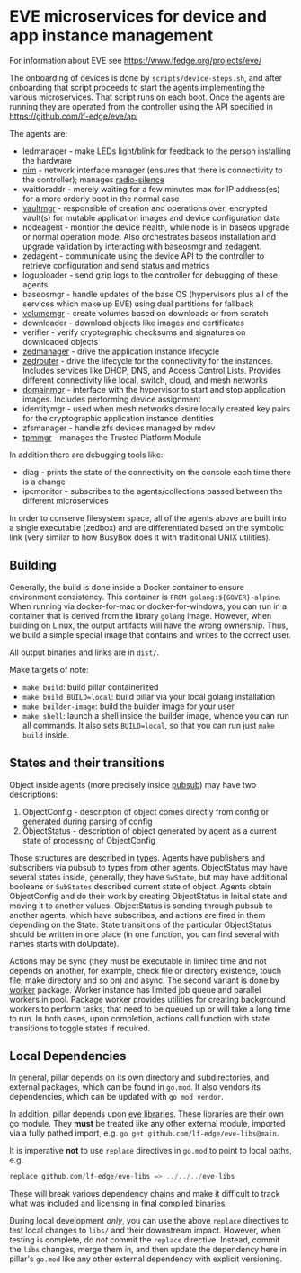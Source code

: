 # EVE microservices for device and app instance management

For information about EVE see <https://www.lfedge.org/projects/eve/>

The onboarding of devices is done by `scripts/device-steps.sh`, and after onboarding that script proceeds to start the agents implementing the various microservices. That script runs on each boot. Once the agents are running they are operated from the controller using the API specified in <https://github.com/lf-edge/eve/api>

The agents are:

- ledmanager - make LEDs light/blink for feedback to the person installing the hardware
- [nim](./docs/nim.md) - network interface manager (ensures that there is connectivity to the controller); manages [radio-silence](./docs/radio-silence.md)
- waitforaddr - merely waiting for a few minutes max for IP address(es) for a more orderly boot in the normal case
- [vaultmgr](./docs/vaultmgr.md) - responsible of creation and operations over, encrypted vault(s) for mutable application images and device configuration data
- nodeagent - montior the device health, while node is in baseos upgrade or normal operation mode. Also orchestrates baseos installation and upgrade validation by interacting with baseosmgr and zedagent.
- zedagent - communicate using the device API to the controller to retrieve configuration and send status and metrics
- loguploader - send gzip logs to the controller for debugging of these agents
- baseosmgr - handle updates of the base OS (hypervisors plus all of the services which make up EVE) using dual partitions for fallback
- [volumemgr](./docs/volumemgr.md) - create volumes based on downloads or from scratch
- downloader - download objects like images and certificates
- verifier - verify cryptographic checksums and signatures on downloaded objects
- [zedmanager](./docs/zedmanager.md) - drive the application instance lifecycle
- [zedrouter](./docs/zedrouter.md) - drive the lifecycle for the connectivity for the instances. Includes services like DHCP, DNS, and Access Control Lists. Provides different connectivity like local, switch, cloud, and mesh networks
- [domainmgr](./docs/domainmgr.md) - interface with the hypervisor to start and stop application images. Includes performing device assignment
- identitymgr - used when mesh networks desire locally created key pairs for the cryptographic application instance identities
- zfsmanager - handle zfs devices managed by mdev
- [tpmmgr](./docs/tpmmgr.md) - manages the Trusted Platform Module

In addition there are debugging tools like:

- diag - prints the state of the connectivity on the console each time there is a change
- ipcmonitor - subscribes to the agents/collections passed between the different microservices

In order to conserve filesystem space, all of the agents above are built into a single executable (zedbox) and are differentiated based on the symbolic link (very similar to how BusyBox does it with traditional UNIX utilities).

## Building

Generally, the build is done inside a Docker container to ensure environment consistency. This container is `FROM golang:${GOVER}-alpine`. When running via docker-for-mac or docker-for-windows, you can run in a container that is derived from the library `golang` image. However, when building on Linux, the output artifacts will have the wrong ownership. Thus, we build a simple special image that contains and writes to the correct user.

All output binaries and links are in `dist/`.

Make targets of note:

- `make build`: build pillar containerized
- `make build BUILD=local`: build pillar via your local golang installation
- `make builder-image`: build the builder image for your user
- `make shell`: launch a shell inside the builder image, whence you can run all commands. It also sets `BUILD=local`, so that you can run just `make build` inside.

## States and their transitions

Object inside agents (more precisely inside [pubsub](./pubsub/doc.go)) may have two descriptions:

1. ObjectConfig - description of object comes directly from config or generated during parsing of config
1. ObjectStatus - description of object generated by agent as a current state of processing of ObjectConfig

Those structures are described in [types](./types). Agents have publishers and subscribers via pubsub to types from other agents. ObjectStatus may have several states inside, generally, they have `SwState`, but may have additional booleans or `SubStates` described current state of object.
Agents obtain ObjectConfig and do their work by creating ObjectStatus in Initial state and moving it to another values. ObjectStatus is sending through pubsub to another agents, which have subscribes, and actions are fired in them depending on the State.
State transitions of the particular ObjectStatus should be written in one place (in one function, you can find several with names starts with doUpdate).

Actions may be sync (they must be executable in limited time and not depends on another, for example, check file or directory existence, touch file, make directory and so on) and async. The second variant is done by [worker](./worker/doc.go) package. Worker instance has limited job queue and parallel workers in pool.
Package worker provides utilities for creating background workers to perform tasks, that need to be queued up or will take a long time to run. In both cases, upon completion, actions call function with state transitions to toggle states if required.

## Local Dependencies

In general, pillar depends on its own directory and subdirectories, and external packages,
which can be found in `go.mod`. It also vendors its dependencies, which can be
updated with `go mod vendor`.

In addition, pillar depends upon [eve libraries](https://github.com/lf-edge/eve-libs).
These libraries are their own go module. They **must** be treated like any other external
module, imported via a fully pathed import, e.g. `go get github.com/lf-edge/eve-libs@main`.

It is imperative **not** to use `replace` directives in `go.mod` to point to
local paths, e.g.

```go
replace github.com/lf-edge/eve-libs => ../../../eve-libs
```

These will break various dependency chains and make it difficult to track what was included
and licensing in final compiled binaries.

During local development _only_, you can use the above `replace` directives to test local changes
to `libs/` and their downstream impact. However, when testing is complete, do _not_ commit
the `replace` directive. Instead, commit the `libs` changes, merge them in, and then
update the dependency here in pillar's `go.mod` like any other external dependency with
explicit versioning.
